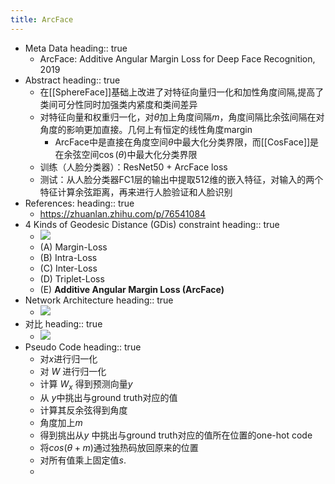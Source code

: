 ```yaml
---
title: ArcFace
---
```


- Meta Data
  heading:: true
    - ArcFace: Additive Angular Margin Loss for Deep Face Recognition, 2019
- Abstract
  heading:: true
    - 在[[SphereFace]]基础上改进了对特征向量归一化和加性角度间隔,提高了类间可分性同时加强类内紧度和类间差异
    - 对特征向量和权重归一化，对$\theta$加上角度间隔$m$，角度间隔比余弦间隔在对角度的影响更加直接。几何上有恒定的线性角度margin
        - ArcFace中是直接在角度空间$\theta$中最大化分类界限，而[[CosFace]]是在余弦空间$\cos(\theta)$中最大化分类界限
    - 训练（人脸分类器）：ResNet50 + ArcFace loss
    - 测试：从人脸分类器FC1层的输出中提取512维的嵌入特征，对输入的两个特征计算余弦距离，再来进行人脸验证和人脸识别
- References:
  heading:: true
    - https://zhuanlan.zhihu.com/p/76541084
- 4 Kinds of Geodesic Distance (GDis) constraint
  heading:: true
    - ![](https://firebasestorage.googleapis.com/v0/b/firescript-577a2.appspot.com/o/imgs%2Fapp%2FSLAM%2FiDlS4jGqkv.png?alt=media&token=e4962c77-861d-498f-8d9e-55237abc4c73)
    - (A) Margin-Loss
    - (B) Intra-Loss
    - (C) Inter-Loss
    - (D) Triplet-Loss
    - (E) **Additive Angular Margin Loss (ArcFace)**
- Network Architecture
  heading:: true
    - ![](https://firebasestorage.googleapis.com/v0/b/firescript-577a2.appspot.com/o/imgs%2Fapp%2FSLAM%2F3vCP8VbDkt.png?alt=media&token=1b529fdc-6bd9-45aa-b271-4c45cf51cabc)
- 对比
  heading:: true
    - ![](https://firebasestorage.googleapis.com/v0/b/firescript-577a2.appspot.com/o/imgs%2Fapp%2FSLAM%2F-2CQgZ9fIj.png?alt=media&token=404cac07-7afc-415e-8211-cbd25d01cf38)
- Pseudo Code
  heading:: true
    - 对$x$进行归一化
    - 对 $W$ 进行归一化
    - 计算 $W_x$ 得到预测向量$y$
    - 从 $y$中挑出与ground truth对应的值
    - 计算其反余弦得到角度
    - 角度加上$m$
    - 得到挑出从$y$ 中挑出与ground truth对应的值所在位置的one-hot code
    - 将$cos(\theta+m)$通过独热码放回原来的位置
    - 对所有值乘上固定值$s$.
    -
